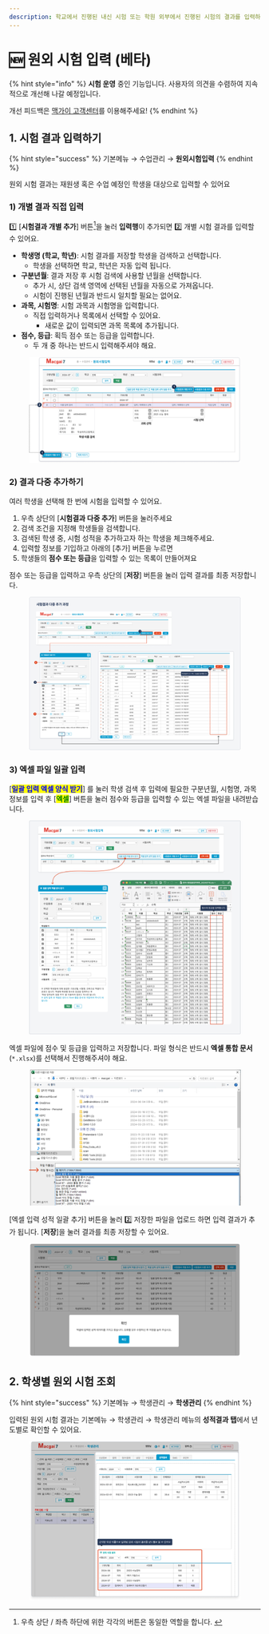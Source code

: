 ```yaml
---
description: 학교에서 진행된 내신 시험 또는 학원 외부에서 진행된 시험의 결과를 입력하고 학생별로 조회할 수 있어요.
---
```


# 🆕 원외 시험 입력 (베타)

{% hint style="info" %}
**시험 운영** 중인 기능입니다. 사용자의 의견을 수렴하여 지속적으로 개선해 나갈 예정입니다.

개선 피드백은 [맥가이 고객센터](https://macgai7.channel.io/home)를 이용해주세요!
{% endhint %}

## 1. 시험 결과 입력하기

{% hint style="success" %}
기본메뉴 →  수업관리 →  **원외시험입력**
{% endhint %}

원외 시험 결과는 재원생 혹은 수업 예정인 학생을 대상으로 입력할 수 있어요

### 1) 개별 결과 직접 입력

1️⃣ \[**시험결과 개별 추가**] 버튼[^1]을 눌러 **입력행**이 추가되면 2️⃣ 개별 시험 결과를 입력할 수 있어요.

* **학생명 (학교, 학년)**: 시험 결과를 저장할 학생을 검색하고 선택합니다.
  * 학생을 선택하면 학교, 학년은 자동 입력 됩니다.
* **구분년월**: 결과 저장 후 시험 검색에 사용할 년월을 선택합니다.
  * 추가 시, 상단 검색 영역에 선택된 년월을 자동으로 가져옵니다.
  * 시험이 진행된 년월과 반드시 일치할 필요는 없어요.
* **과목, 시험명**: 시험 과목과 시험명을 입력합니다.&#x20;
  * 직접 입력하거나 목록에서 선택할 수 있어요.
    * 새로운 값이 입력되면 과목 목록에 추가됩니다.
* **점수, 등급**: 획득 점수 또는 등급을 입력합니다.&#x20;
  * 두 개 중 하나는 반드시 입력해주셔야 해요.

<figure><img src="../.gitbook/assets/image (1).png" alt=""><figcaption></figcaption></figure>

### 2) 결과 다중 추가하기

여러 학생을 선택해 한 번에 시험을 입력할 수 있어요.&#x20;

1. 우측 상단의 \[**시험결과 다중 추가**] 버튼을 눌러주세요
2. 검색 조건을 지정해 학생들을 검색합니다.
3. 검색된 학생 중, 시험 성적을 추가하고자 하는 학생을 체크해주세요.
4. 입력할 정보를 기입하고 아래의 \[추가] 버튼을 누르면
5. 학생들의 **점수 또는 등급**을 입력할 수 있는 목록이 만들어져요

점수 또는 등급을 입력하고 우측 상단의 \[**저장**] 버튼을 눌러 입력 결과를 최종 저장합니다.

<figure><img src="../.gitbook/assets/image (7).png" alt=""><figcaption></figcaption></figure>

### 3) 엑셀 파일 일괄 입력

\[<mark style="color:blue;">**일괄 입력 엑셀 양식 받기**</mark>] 를 눌러 학생 검색 후 입력에 필요한 구분년월, 시험명, 과목 정보를 입력 후 \[<mark style="color:green;">**엑셀**</mark>] 버튼을 눌러 점수와 등급을 입력할 수 있는 엑셀 파일을 내려받습니다.

<figure><img src="../.gitbook/assets/image (4).png" alt=""><figcaption></figcaption></figure>

엑셀 파일에 점수 및 등급을 입력하고 저장합니다. 파일 형식은 반드시 **엑셀 통합 문서** (`*.xlsx`)를 선택해서 진행해주셔야 해요.

<figure><img src="../.gitbook/assets/image (2).png" alt=""><figcaption></figcaption></figure>

\[엑셀 입력 성적 일괄 추가] 버튼을 눌러 2️⃣ 저장한 파일을 업로드 하면 입력 결과가 추가 됩니다.  \[**저장**]을 눌러 결과를 최종 저장할 수 있어요.

<figure><img src="../.gitbook/assets/image (5).png" alt=""><figcaption></figcaption></figure>

## 2. 학생별 원외 시험 조회

{% hint style="success" %}
기본메뉴 →  학생관리 → **학생관리**
{% endhint %}

입력된 원외 시험 결과는 기본메뉴 → 학생관리 → 학생관리 메뉴의 **성적결과 탭**에서 년도별로 확인할 수 있어요.

<figure><img src="../.gitbook/assets/image (9).png" alt=""><figcaption></figcaption></figure>

[^1]: 우측 상단 / 좌측 하단에 위한 각각의 버튼은 동일한 역할을 합니다.&#x20;
